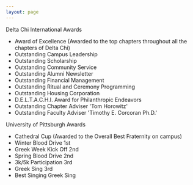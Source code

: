 ```yaml
---
layout: page
---
```

Delta Chi International Awards

* Award of Excellence (Awarded to the top chapters throughout all the chapters of Delta Chi)
* Outstanding Campus Leadership
* Outstanding Scholarship
* Outstanding Community Service
* Outstanding Alumni Newsletter
* Outstanding Financial Management
* Outstanding Ritual and Ceremony Programming
* Outstanding Housing Corporation
* D.E.L.T.A.C.H.I. Award for Philanthropic Endeavors
* Outstanding Chapter Adviser 'Tom Horowitz'
* Outstanding Faculty Adviser 'Timothy E. Corcoran Ph.D.'

University of Pittsburgh Awards

* Cathedral Cup (Awarded to the Overall Best Fraternity on campus)
* Winter Blood Drive 1st
* Greek Week Kick Off 2nd
* Spring Blood Drive 2nd
* 3k/5k Participation 3rd
* Greek Sing 3rd
* Best Singing Greek Sing